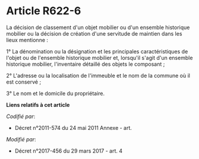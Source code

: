 # Article R622-6

La décision de classement d'un objet mobilier ou d'un ensemble historique mobilier ou la décision de création d'une servitude
de maintien dans les lieux mentionne :

1° La dénomination ou la désignation et les principales caractéristiques de l'objet ou de l'ensemble historique mobilier et,
lorsqu'il s'agit d'un ensemble historique mobilier, l'inventaire détaillé des objets le composant ;

2° L'adresse ou la localisation de l'immeuble et le nom de la commune où il est conservé ;

3° Le nom et le domicile du propriétaire.

**Liens relatifs à cet article**

_Codifié par_:

  - Décret n°2011-574 du 24 mai 2011 Annexe - art.

_Modifié par_:

  - Décret n°2017-456 du 29 mars 2017 - art. 4
